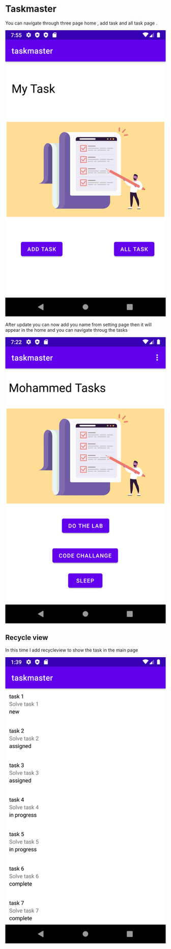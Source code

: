 # Taskmaster
You can navigate through three page home , add task and all task page .

![Home Page](screenshots/home.png)

After update you can now add you name from setting page then it will appear in the home and you can navigate throug the tasks 

![Home Page](screenshots/Screenshot2.png)


## Recycle view 
In this time I add recycleview to show the task in the main page 

![recycleView](screenshots/recycleView.png)